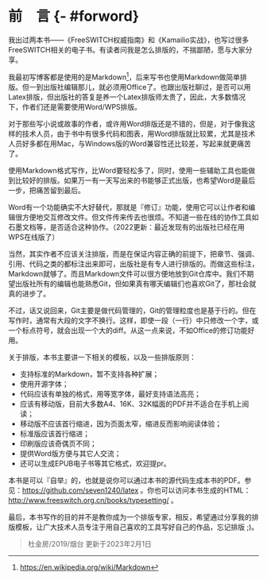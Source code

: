 # 前　言 {- #forword}

我出过两本书——《FreeSWITCH权威指南》和《Kamailio实战》，也写过很多FreeSWITCH相关的电子书。有读者问我是怎么排版的，不揣鄙陋，愿与大家分享。

我最初写博客都是使用的是Markdown[^markdown]，后来写书也使用Markdown做简单排版。但一到出版社编辑那儿，就必须用Office了。也跟出版社聊过，是否可以用Latex排版，但出版社的答复是养一个Latex排版师太贵了，因此，大多数情况下，作者们还是需要使用Word/WPS排版。

[^markdown]: <https://en.wikipedia.org/wiki/Markdown>

对于那些写小说或故事的作者，或许用Word排版还是不错的，但是，对于像我这样的技术人员，由于书中有很多代码和图表，用Word排版就比较累，尤其是技术人员好多都在用Mac，与Windows版的Word兼容性还比较差，写起来就更痛苦了。

使用Markdown格式写作，比Word要轻松多了，同时，使用一些辅助工具也能做到比较好的排版。如果万一有一天写出来的书能够正式出版，也希望Word是最后一步，把痛苦留到最后。

Word有一个功能确实不大好替代，那就是『修订』功能，使用它可以让作者和编辑很方便地交互修改文件。但文件传来传去也很烦。不知道一些在线的协作工具如石墨文档等，是否适合这种协作。（2022更新：最近发现有的出版社已经在用WPS在线版了）

当然，其实作者不应该关注排版，而是在保证内容正确的前提下，把章节、强调、引用、代码之类的都标注出来即可，出版社是有专人进行排版的。而做这些标注，Markdown就够了。而且Markdown文件可以很方便地放到Git仓库中。我们不期望出版社所有的编辑也能熟悉Git，但如果真有哪天编辑们也喜欢Git了，那社会就真的进步了。

不过，话又说回来，Git主要是做代码管理的，Git的管理粒度也是基于行的。但在写作时，通常有大段的文字不换行。这样，即使一段（一行）中只修改一个字，或一个标点符号，就会出现一个大的diff。从这一点来说，不如Office的修订功能好用。

关于排版，本书主要讲一下相关的模板，以及一些排版原则：

* 支持标准的Markdown，暂不支持各种扩展；
* 使用开源字体；
* 代码应该有单独的格式，用等宽字体，最好支持语法高亮；
* 应该有移动版，目前大多数A4、16K、32K幅面的PDF并不适合在手机上阅读；
* 移动版不应该首行缩进，因为页面太窄，缩进反而影响阅读体验；
* 标准版应该首行缩进；
* 印刷版应该奇偶页不同；
* 提供Word版方便与其它人交流；
* 还可以生成EPUB电子书等其它格式，欢迎提pr。

本书是可以『自举』的，也就是说你可以通过本书的源代码生成本书的PDF。参见：<https://github.com/seven1240/latex> 。你也可以访问本书生成的HTML：<http://www.freeswitch.org.cn/books/typesetting/> 。

最后，本书写作的目的并不是教你成为一个排版专家，相反，希望通过分享我的排版模板，让广大技术人员专注于用自己喜欢的工具写好自己的作品，忘记排版 ;)。

> 杜金房/2019/烟台 更新于2023年2月1日
